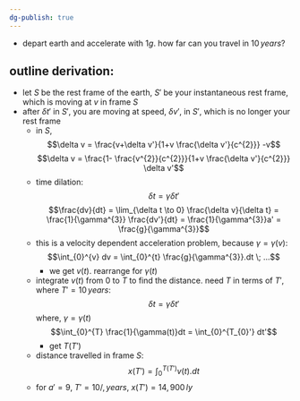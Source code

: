 ```yaml
---
dg-publish: true
---
```

- depart earth and accelerate with $1g$. how far can you travel in $10 \, years$?
## outline derivation:
- let $S$ be the rest frame of the earth, $S'$ be your instantaneous rest frame, which is moving at $v$ in frame $S$
- after $\delta t'$ in $S'$, you are moving at speed, $\delta v'$, in $S'$, which is no longer your rest frame
	- in $S$,
$$\delta v = \frac{v+\delta v'}{1+v  \frac{\delta v'}{c^{2}}} -v$$
	$$\delta v = \frac{1- \frac{v^{2}}{c^{2}}}{1+v  \frac{\delta v'}{c^{2}}} \delta v'$$
	- time dilation:
$$\delta t = \gamma \delta t'$$
	$$\frac{dv}{dt} = \lim_{\delta t \to 0}  \frac{\delta v}{\delta t} = \frac{1}{\gamma^{3}} \frac{dv'}{dt} = \frac{1}{\gamma^{3}}a' = \frac{g}{\gamma^{3}}$$
	- this is a velocity dependent acceleration problem, because $\gamma=\gamma(v)$:
$$\int_{0}^{v} dv = \int_{0}^{t} \frac{g}{\gamma^{3}}.dt \; ...$$
		- we get $v(t)$. rearrange for $\gamma(t)$
	- integrate $v(t)$ from $0$ to $T$ to find the distance. need $T$ in terms of $T'$, where $T'=10 \, years$:
$$\delta t = \gamma\delta t'$$
			where, $\gamma=\gamma(t)$
	$$\int_{0}^{T} \frac{1}{\gamma(t)}dt = \int_{0}^{T_{0}'} dt'$$
		- get $T(T')$
	- distance travelled in frame $S$:
$$x(T') = \int_{0}^{T(T')} v(t).dt$$
	- for $a'=9$, $T'=10/,years$, $x(T') = 14,900 \,ly$
